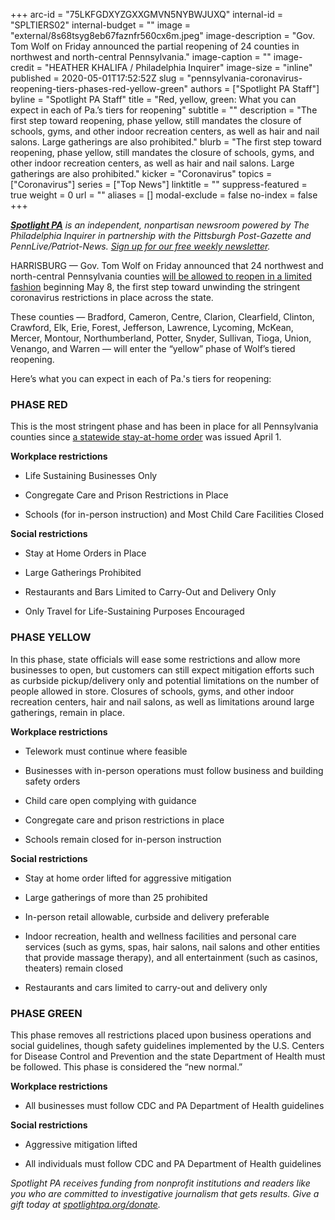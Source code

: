 +++
arc-id = "75LKFGDXYZGXXGMVN5NYBWJUXQ"
internal-id = "SPLTIERS02"
internal-budget = ""
image = "external/8s68tsyg8eb67faznfr560cx6m.jpeg"
image-description = "Gov. Tom Wolf on Friday announced the partial reopening of 24 counties in northwest and north-central Pennsylvania."
image-caption = ""
image-credit = "HEATHER KHALIFA / Philadelphia Inquirer"
image-size = "inline"
published = 2020-05-01T17:52:52Z
slug = "pennsylvania-coronavirus-reopening-tiers-phases-red-yellow-green"
authors = ["Spotlight PA Staff"]
byline = "Spotlight PA Staff"
title = "Red, yellow, green: What you can expect in each of Pa.’s tiers for reopening"
subtitle = ""
description = "The first step toward reopening, phase yellow, still mandates the closure of schools, gyms, and other indoor recreation centers, as well as hair and nail salons. Large gatherings are also prohibited."
blurb = "The first step toward reopening, phase yellow, still mandates the closure of schools, gyms, and other indoor recreation centers, as well as hair and nail salons. Large gatherings are also prohibited."
kicker = "Coronavirus"
topics = ["Coronavirus"]
series = ["Top News"]
linktitle = ""
suppress-featured = true
weight = 0
url = ""
aliases = []
modal-exclude = false
no-index = false
+++

<a href="https://www.spotlightpa.org/"><i><b>Spotlight PA</b></i></a><i> is an independent, nonpartisan newsroom powered by The Philadelphia Inquirer in partnership with the Pittsburgh Post-Gazette and PennLive/Patriot-News. </i><a href="https://www.spotlightpa.org/newsletters"><i>Sign up for our free weekly newsletter</i></a><i>.</i>

HARRISBURG — Gov. Tom Wolf on Friday announced that 24 northwest and north-central Pennsylvania counties <a href="https://www.spotlightpa.org/news/2020/05/pennsylvania-counties-reopen-full-list-may-8/" target=_blank>will be allowed to reopen in a limited fashion</a> beginning May 8, the first step toward unwinding the stringent coronavirus restrictions in place across the state.

These counties — Bradford, Cameron, Centre, Clarion, Clearfield, Clinton, Crawford, Elk, Erie, Forest, Jefferson, Lawrence, Lycoming, McKean, Mercer, Montour, Northumberland, Potter, Snyder, Sullivan, Tioga, Union, Venango, and Warren — will enter the “yellow” phase of Wolf’s tiered reopening.

Here’s what you can expect in each of Pa.'s tiers for reopening:

### PHASE RED

This is the most stringent phase and has been in place for all Pennsylvania counties since <a href="https://www.spotlightpa.org/news/2020/04/pennsylvania-pa-coronavirus-stay-at-home-order-statewide-tom-wolf/" target=_blank>a statewide stay-at-home order</a> was issued April 1.

<b>Workplace restrictions</b>

- Life Sustaining Businesses Only

- Congregate Care and Prison Restrictions in Place

- Schools (for in-person instruction) and Most Child Care Facilities Closed

<b>Social restrictions</b>

- Stay at Home Orders in Place

- Large Gatherings Prohibited

- Restaurants and Bars Limited to Carry-Out and Delivery Only

- Only Travel for Life-Sustaining Purposes Encouraged

### PHASE YELLOW

In this phase, state officials will ease some restrictions and allow more businesses to open, but customers can still expect mitigation efforts such as curbside pickup/delivery only and potential limitations on the number of people allowed in store. Closures of schools, gyms, and other indoor recreation centers, hair and nail salons, as well as limitations around large gatherings, remain in place.

<b>Workplace restrictions</b>

- Telework must continue where feasible

- Businesses with in-person operations must follow business and building safety orders

- Child care open complying with guidance

- Congregate care and prison restrictions in place

- Schools remain closed for in-person instruction

<b>Social restrictions</b>

- Stay at home order lifted for aggressive mitigation

- Large gatherings of more than 25 prohibited

- In-person retail allowable, curbside and delivery preferable

- Indoor recreation, health and wellness facilities and personal care services (such as gyms, spas, hair salons, nail salons and other entities that provide massage therapy), and all entertainment (such as casinos, theaters) remain closed

- Restaurants and cars limited to carry-out and delivery only

### PHASE GREEN

This phase removes all restrictions placed upon business operations and social guidelines, though safety guidelines implemented by the U.S. Centers for Disease Control and Prevention and the state Department of Health must be followed. This phase is considered the “new normal.”

<b>Workplace restrictions</b>

- All businesses must follow CDC and PA Department of Health guidelines

<b>Social restrictions</b>

- Aggressive mitigation lifted

- All individuals must follow CDC and PA Department of Health guidelines

<i>Spotlight PA receives funding from nonprofit institutions and readers like you who are committed to investigative journalism that gets results. Give a gift today at </i><a href="https://www.spotlightpa.org/donate"><i>spotlightpa.org/donate</i></a><i>.</i>
